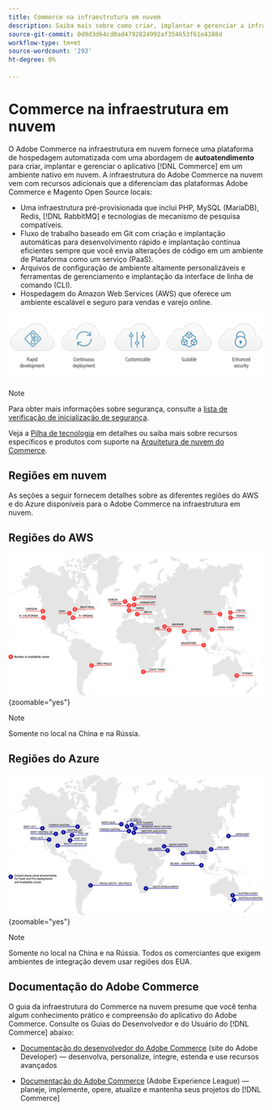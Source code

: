 ```yaml
---
title: Commerce na infraestrutura em nuvem
description: Saiba mais sobre como criar, implantar e gerenciar a infraestrutura do Commerce na nuvem.
source-git-commit: 0d9d3d64cd0ad4792824992af354653f61e4388d
workflow-type: tm+mt
source-wordcount: '293'
ht-degree: 0%

---
```


# Commerce na infraestrutura em nuvem

O Adobe Commerce na infraestrutura em nuvem fornece uma plataforma de hospedagem automatizada com uma abordagem de **autoatendimento** para criar, implantar e gerenciar o aplicativo [!DNL Commerce] em um ambiente nativo em nuvem. A infraestrutura do Adobe Commerce na nuvem vem com recursos adicionais que a diferenciam das plataformas Adobe Commerce e Magento Open Source locais:

- Uma infraestrutura pré-provisionada que inclui PHP, MySQL (MariaDB), Redis, [!DNL RabbitMQ] e tecnologias de mecanismo de pesquisa compatíveis.
- Fluxo de trabalho baseado em Git com criação e implantação automáticas para desenvolvimento rápido e implantação contínua eficientes sempre que você envia alterações de código em um ambiente de Plataforma como um serviço (PaaS).
- Arquivos de configuração de ambiente altamente personalizáveis e ferramentas de gerenciamento e implantação da interface de linha de comando (CLI).
- Hospedagem do Amazon Web Services (AWS) que oferece um ambiente escalável e seguro para vendas e varejo online.

![Benefícios da nuvem](../assets/CloudBenefits.svg)

>[!NOTE]
>
>Para obter mais informações sobre segurança, consulte a [lista de verificação de inicialização de segurança](https://experienceleague.adobe.com/en/docs/commerce-on-cloud/user-guide/launch/checklist#security-configuration).

Veja a [Pilha de tecnologia](architecture/tech-stack.md) em detalhes ou saiba mais sobre recursos específicos e produtos com suporte na [Arquitetura de nuvem do Commerce](architecture/cloud-architecture.md).

<div id="recs-overview-body-1"></div>
<div id="recs-overview-body-2"></div>
<div id="recs-overview-body-3"></div>
<div id="recs-overview-body-4"></div>
<div id="recs-overview-body-5"></div>
<div id="recs-overview-body-6"></div>

## Regiões em nuvem

As seções a seguir fornecem detalhes sobre as diferentes regiões do AWS e do Azure disponíveis para o Adobe Commerce na infraestrutura em nuvem.

## Regiões do AWS

![Diagrama mostrando regiões do AWS](../assets/aws-regions.svg){zoomable="yes"}

>[!NOTE]
>
> Somente no local na China e na Rússia.

## Regiões do Azure

![Diagrama mostrando as regiões do Azure](../assets/azure-regions.svg){zoomable="yes"}

>[!NOTE]
>
> Somente no local na China e na Rússia. Todos os comerciantes que exigem ambientes de integração devem usar regiões dos EUA.

## Documentação do Adobe Commerce

O guia da infraestrutura do Commerce na nuvem presume que você tenha algum conhecimento prático e compreensão do aplicativo do Adobe Commerce. Consulte os Guias do Desenvolvedor e do Usuário do [!DNL Commerce] abaixo:

- [Documentação do desenvolvedor do Adobe Commerce](https://developer.adobe.com/commerce/docs/) (site do Adobe Developer) — desenvolva, personalize, integre, estenda e use recursos avançados

- [Documentação do Adobe Commerce](https://experienceleague.adobe.com/docs/commerce.html) (Adobe Experience League) — planeje, implemente, opere, atualize e mantenha seus projetos do [!DNL Commerce]
